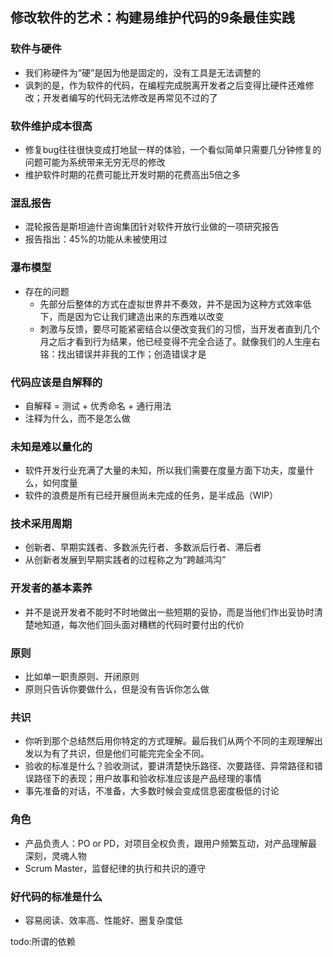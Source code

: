 ## 修改软件的艺术：构建易维护代码的9条最佳实践

### 软件与硬件
- 我们称硬件为“硬”是因为他是固定的，没有工具是无法调整的
- 讽刺的是，作为软件的代码，在编程完成脱离开发者之后变得比硬件还难修改；开发者编写的代码无法修改是再常见不过的了

### 软件维护成本很高
- 修复bug往往很快变成打地鼠一样的体验，一个看似简单只需要几分钟修复的问题可能为系统带来无穷无尽的修改
- 维护软件时期的花费可能比开发时期的花费高出5倍之多

### 混乱报告
- 混轮报告是斯坦迪什咨询集团针对软件开放行业做的一项研究报告
- 报告指出：45%的功能从未被使用过

### 瀑布模型
- 存在的问题
    - 先部分后整体的方式在虚拟世界并不奏效，并不是因为这种方式效率低下，而是因为它让我们建造出来的东西难以改变
    - 刺激与反馈，要尽可能紧密结合以便改变我们的习惯，当开发者直到几个月之后才看到行为结果，他已经变得不完全合适了。就像我们的人生座右铭：找出错误并非我的工作；创造错误才是

### 代码应该是自解释的
- 自解释 = 测试 + 优秀命名 + 通行用法
- 注释为什么，而不是怎么做

### 未知是难以量化的
- 软件开发行业充满了大量的未知，所以我们需要在度量方面下功夫，度量什么，如何度量
- 软件的浪费是所有已经开展但尚未完成的任务，是半成品（WIP）

### 技术采用周期
- 创新者、早期实践者、多数派先行者、多数派后行者、滞后者
- 从创新者发展到早期实践者的过程称之为“跨越鸿沟”

### 开发者的基本素养
- 并不是说开发者不能时不时地做出一些短期的妥协，而是当他们作出妥协时清楚地知道，每次他们回头面对糟糕的代码时要付出的代价

### 原则
- 比如单一职责原则、开闭原则
- 原则只告诉你要做什么，但是没有告诉你怎么做

### 共识
- 你听到那个总结然后用你特定的方式理解。最后我们从两个不同的主观理解出发以为有了共识，但是他们可能完完全全不同。
- 验收的标准是什么？验收测试，要讲清楚快乐路径、次要路径、异常路径和错误路径下的表现；用户故事和验收标准应该是产品经理的事情
- 事先准备的对话，不准备，大多数时候会变成信息密度极低的讨论

### 角色
- 产品负责人：PO or PD，对项目全权负责，跟用户频繁互动，对产品理解最深刻，灵魂人物
- Scrum Master，监督纪律的执行和共识的遵守

### 好代码的标准是什么
- 容易阅读、效率高、性能好、圈复杂度低

todo:所谓的依赖